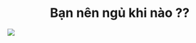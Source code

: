 <h1 align="center">Bạn nên ngủ khi nào ??</h1>

<a href="https://trunghongkt.github.io/web/" align="center" title="Click to view"  target="_blank">
  <img src="https://i.imgur.com/wxiVN2t.gif">
</a>
